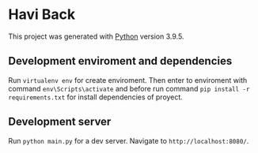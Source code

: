 # Havi Back

This project was generated with [Python](https://www.python.org/) version 3.9.5.

## Development enviroment and dependencies

Run `virtualenv env` for create enviroment. Then enter to enviroment with command `env\Scripts\activate` and before run command `pip install -r requirements.txt` for install dependencies of proyect. 

## Development server

Run `python main.py` for a dev server. Navigate to `http://localhost:8080/`. 
